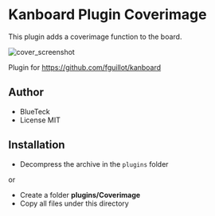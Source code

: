 Kanboard Plugin Coverimage
==========================

This plugin adds a coverimage function to the board.

![cover_screenshot](https://cloud.githubusercontent.com/assets/1961634/23507319/c7e38892-ff4c-11e6-90c5-453f9bda4a0f.png)

Plugin for https://github.com/fguillot/kanboard

Author
------

- BlueTeck
- License MIT

Installation
------------

- Decompress the archive in the `plugins` folder

or

- Create a folder **plugins/Coverimage**
- Copy all files under this directory
